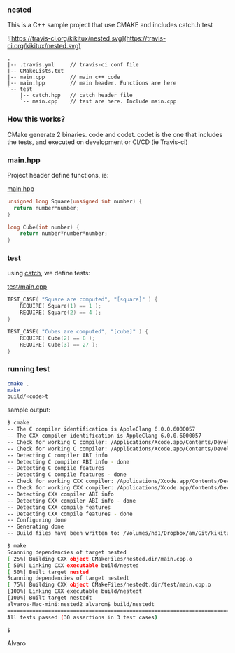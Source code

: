 ### nested

This is a C++ sample project that use CMAKE and includes catch.h test

![https://travis-ci.org/kikitux/nested.svg](https://travis-ci.org/kikitux/nested.svg)

```text
.
|-- .travis.yml		// travis-ci conf file
|-- CMakeLists.txt
|-- main.cpp		// main c++ code
|-- main.hpp		// main header. Functions are here
`-- test
    |-- catch.hpp	// catch header file
    `-- main.cpp	// test are here. Include main.cpp
```

### How this works?

CMake generate 2 binaries. code and codet. codet is the one that includes the tests, and executed on development or CI/CD (ie Travis-ci)

### main.hpp

Project header define functions, ie:

[main.hpp](main.hpp)
```cpp
unsigned long Square(unsigned int number) {
  return number*number;
}

long Cube(int number) {
    return number*number*number;
}
```

### test

using [catch](https://github.com/philsquared/Catch), we define tests:

[test/main.cpp](test/main.cpp)
```cpp
TEST_CASE( "Square are computed", "[square]" ) {
    REQUIRE( Square(1) == 1 );
    REQUIRE( Square(2) == 4 );
}

TEST_CASE( "Cubes are computed", "[cube]" ) {
    REQUIRE( Cube(2) == 8 );
    REQUIRE( Cube(3) == 27 );
}
```

### running test

```bash
cmake .
make
build/<code>t
```

sample output:

```bash
$ cmake .
-- The C compiler identification is AppleClang 6.0.0.6000057
-- The CXX compiler identification is AppleClang 6.0.0.6000057
-- Check for working C compiler: /Applications/Xcode.app/Contents/Developer/Toolchains/XcodeDefault.xctoolchain/usr/bin/cc
-- Check for working C compiler: /Applications/Xcode.app/Contents/Developer/Toolchains/XcodeDefault.xctoolchain/usr/bin/cc -- works
-- Detecting C compiler ABI info
-- Detecting C compiler ABI info - done
-- Detecting C compile features
-- Detecting C compile features - done
-- Check for working CXX compiler: /Applications/Xcode.app/Contents/Developer/Toolchains/XcodeDefault.xctoolchain/usr/bin/c++
-- Check for working CXX compiler: /Applications/Xcode.app/Contents/Developer/Toolchains/XcodeDefault.xctoolchain/usr/bin/c++ -- works
-- Detecting CXX compiler ABI info
-- Detecting CXX compiler ABI info - done
-- Detecting CXX compile features
-- Detecting CXX compile features - done
-- Configuring done
-- Generating done
-- Build files have been written to: /Volumes/hd1/Dropbox/am/Git/kikitux/CLion/nested2

$ make
Scanning dependencies of target nested
[ 25%] Building CXX object CMakeFiles/nested.dir/main.cpp.o
[ 50%] Linking CXX executable build/nested
[ 50%] Built target nested
Scanning dependencies of target nestedt
[ 75%] Building CXX object CMakeFiles/nestedt.dir/test/main.cpp.o
[100%] Linking CXX executable build/nestedt
[100%] Built target nestedt
alvaros-Mac-mini:nested2 alvarom$ build/nestedt
===============================================================================
All tests passed (30 assertions in 3 test cases)

$
```

Alvaro
